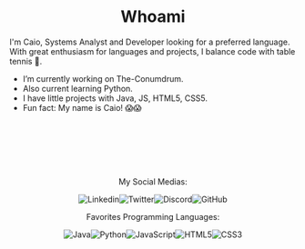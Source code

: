 <h1 align="center">Whoami</h1>

I'm Caio, Systems Analyst and Developer looking for a preferred language. With great enthusiasm for languages ​​and projects, I balance code with table tennis 🏓.

* I’m currently working on The-Conumdrum.
* Also current learning Python.
* I have little projects with Java, JS, HTML5, CSS5.
* Fun fact: My name is Caio! 😱😱

<div align="center">

<br><br><br><br><br>

My Social Medias:
  
![Linkedin](https://img.shields.io/badge/-LinkedIn-blue?style=flat-square&logo=Linkedin&logoColor=white&link=www.linkedin.com/in/caio-aguiar-951393286/)![Twitter](https://img.shields.io/twitter/follow/oiaC_?style=social)![Discord](https://img.shields.io/badge/discord-blue?logo=discord&logoColor=white)![GitHub](https://img.shields.io/github/followers/caioeax.svg?label=@caioeax&style=social)

Favorites Programming Languages:

![Java](https://img.shields.io/badge/java-%23ED8B00.svg?style=for-the-badge&logo=openjdk&logoColor=white)![Python](https://img.shields.io/badge/python-3670A0?style=for-the-badge&logo=python&logoColor=ffdd54)![JavaScript](https://img.shields.io/badge/JavaScript-F7DF1E?style=for-the-badge&logo=javascript&logoColor=black)![HTML5](https://img.shields.io/badge/HTML5-E34F26?style=for-the-badge&logo=html5&logoColor=white)![CSS3](https://img.shields.io/badge/CSS3-1572B6?style=for-the-badge&logo=css3&logoColor=white)
</div>
